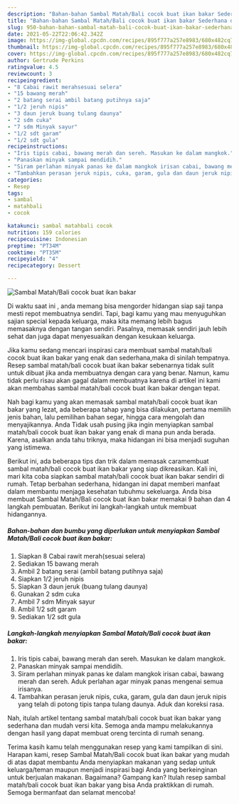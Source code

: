 ```yaml
---
description: "Bahan-bahan Sambal Matah/Bali cocok buat ikan bakar Sederhana dan Mudah Dibuat"
title: "Bahan-bahan Sambal Matah/Bali cocok buat ikan bakar Sederhana dan Mudah Dibuat"
slug: 950-bahan-bahan-sambal-matah-bali-cocok-buat-ikan-bakar-sederhana-dan-mudah-dibuat
date: 2021-05-22T22:06:42.342Z
image: https://img-global.cpcdn.com/recipes/895f777a257e8983/680x482cq70/sambal-matahbali-cocok-buat-ikan-bakar-foto-resep-utama.jpg
thumbnail: https://img-global.cpcdn.com/recipes/895f777a257e8983/680x482cq70/sambal-matahbali-cocok-buat-ikan-bakar-foto-resep-utama.jpg
cover: https://img-global.cpcdn.com/recipes/895f777a257e8983/680x482cq70/sambal-matahbali-cocok-buat-ikan-bakar-foto-resep-utama.jpg
author: Gertrude Perkins
ratingvalue: 4.5
reviewcount: 3
recipeingredient:
- "8 Cabai rawit merahsesuai selera"
- "15 bawang merah"
- "2 batang serai ambil batang putihnya saja"
- "1/2 jeruh nipis"
- "3 daun jeruk buang tulang daunya"
- "2 sdm cuka"
- "7 sdm Minyak sayur"
- "1/2 sdt garam"
- "1/2 sdt gula"
recipeinstructions:
- "Iris tipis cabai, bawang merah dan sereh. Masukan ke dalam mangkok."
- "Panaskan minyak sampai mendidih."
- "Siram perlahan minyak panas ke dalam mangkok irisan cabai, bawang merah dan sereh. Aduk perlahan agar minyak panas mengenai semua irisanya."
- "Tambahkan perasan jeruk nipis, cuka, garam, gula dan daun jeruk nipis yang telah di potong tipis tanpa tulang daunya. Aduk dan koreksi rasa."
categories:
- Resep
tags:
- sambal
- matahbali
- cocok

katakunci: sambal matahbali cocok 
nutrition: 159 calories
recipecuisine: Indonesian
preptime: "PT34M"
cooktime: "PT35M"
recipeyield: "4"
recipecategory: Dessert

---
```



![Sambal Matah/Bali cocok buat ikan bakar](https://img-global.cpcdn.com/recipes/895f777a257e8983/680x482cq70/sambal-matahbali-cocok-buat-ikan-bakar-foto-resep-utama.jpg)

Di waktu  saat ini , anda memang bisa mengorder hidangan siap saji tanpa mesti repot membuatnya sendiri. Tapi, bagi kamu yang mau menyuguhkan sajian special kepada keluarga, maka kita memang lebih bagus memasaknya dengan tangan sendiri. Pasalnya, memasak sendiri jauh lebih sehat dan juga dapat menyesuaikan dengan kesukaan keluarga.

Jika kamu sedang mencari inspirasi cara membuat sambal matah/bali cocok buat ikan bakar yang enak dan sederhana,maka di sinilah tempatnya. Resep sambal matah/bali cocok buat ikan bakar  sebenarnya tidak sulit untuk dibuat jika anda membuatnya dengan cara yang benar. Namun, kamu tidak perlu risau akan gagal dalam membuatnya 
karena di artikel ini kami akan membahas sambal matah/bali cocok buat ikan bakar dengan tepat.  



Nah bagi kamu yang akan memasak sambal matah/bali cocok buat ikan bakar yang lezat, ada beberapa tahap yang bisa dilakukan, pertama memilih jenis bahan, lalu pemilihan bahan segar, hingga cara mengolah dan menyajikannya. Anda Tidak usah pusing jika ingin menyiapkan sambal matah/bali cocok buat ikan bakar yang enak di mana pun anda berada. Karena, asalkan anda  tahu triknya, maka hidangan ini bisa menjadi suguhan yang istimewa.

Berikut ini, ada beberapa tips dan trik dalam memasak caramembuat sambal matah/bali cocok buat ikan bakar yang siap dikreasikan. Kali ini, mari kita coba siapkan sambal matah/bali cocok buat ikan bakar sendiri di rumah. Tetap berbahan sederhana, hidangan ini dapat memberi manfaat dalam membantu menjaga kesehatan tubuhmu sekeluarga. Anda bisa membuat Sambal Matah/Bali cocok buat ikan bakar memakai 9 bahan dan 4 langkah pembuatan. Berikut ini langkah-langkah untuk membuat hidangannya.

<!--inarticleads1-->

##### Bahan-bahan dan bumbu yang diperlukan untuk menyiapkan Sambal Matah/Bali cocok buat ikan bakar:

1. Siapkan 8 Cabai rawit merah(sesuai selera)
1. Sediakan 15 bawang merah
1. Ambil 2 batang serai (ambil batang putihnya saja)
1. Siapkan 1/2 jeruh nipis
1. Siapkan 3 daun jeruk (buang tulang daunya)
1. Gunakan 2 sdm cuka
1. Ambil 7 sdm Minyak sayur
1. Ambil 1/2 sdt garam
1. Sediakan 1/2 sdt gula




<!--inarticleads2-->

##### Langkah-langkah menyiapkan Sambal Matah/Bali cocok buat ikan bakar:

1. Iris tipis cabai, bawang merah dan sereh. Masukan ke dalam mangkok.
1. Panaskan minyak sampai mendidih.
1. Siram perlahan minyak panas ke dalam mangkok irisan cabai, bawang merah dan sereh. Aduk perlahan agar minyak panas mengenai semua irisanya.
1. Tambahkan perasan jeruk nipis, cuka, garam, gula dan daun jeruk nipis yang telah di potong tipis tanpa tulang daunya. Aduk dan koreksi rasa.




Nah, itulah artikel tentang  sambal matah/bali cocok buat ikan bakar  yang sederhana dan mudah versi kita. Semoga anda mampu melakukannya dengan hasil yang dapat membuat oreng tercinta di rumah senang. 

Terima kasih kamu telah menggunakan resep yang kami tampilkan di sini. Harapan kami, resep  Sambal Matah/Bali cocok buat ikan bakar yang mudah di atas dapat membantu Anda menyiapkan makanan yang sedap untuk keluarga/teman maupun menjadi inspirasi bagi Anda yang berkeinginan untuk berjualan makanan. Bagaimana? Gampang kan? Itulah resep sambal matah/bali cocok buat ikan bakar yang bisa Anda praktikkan di rumah. Semoga bermanfaat dan selamat mencoba!

